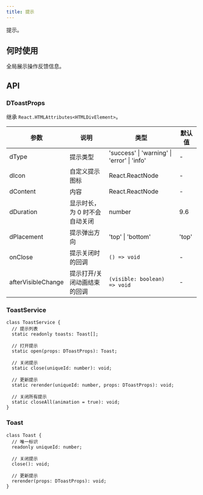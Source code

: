 ```yaml
---
title: 提示
---
```


提示。

## 何时使用

全局展示操作反馈信息。

## API

### DToastProps

继承 `React.HTMLAttributes<HTMLDivElement>`。

<!-- prettier-ignore-start -->
| 参数 | 说明 | 类型 | 默认值 | 
| --- | --- | --- | --- | 
| dType | 提示类型 | 'success' \| 'warning' \| 'error' \| 'info' | - |
| dIcon | 自定义提示图标 | React.ReactNode | - |
| dContent | 内容 | React.ReactNode | - |
| dDuration | 显示时长，为 0 时不会自动关闭 | number | 9.6 |
| dPlacement | 提示弹出方向 | 'top' \| 'bottom'  | 'top' |
| onClose | 提示关闭时的回调 | `() => void` | - |
| afterVisibleChange | 提示打开/关闭动画结束的回调 | `(visible: boolean) => void` | - |
<!-- prettier-ignore-end -->

### ToastService

```tsx
class ToastService {
  // 提示列表
  static readonly toasts: Toast[];

  // 打开提示
  static open(props: DToastProps): Toast;

  // 关闭提示
  static close(uniqueId: number): void;

  // 更新提示
  static rerender(uniqueId: number, props: DToastProps): void;

  // 关闭所有提示
  static closeAll(animation = true): void;
}
```

### Toast

```tsx
class Toast {
  // 唯一标识
  readonly uniqueId: number;

  // 关闭提示
  close(): void;

  // 更新提示
  rerender(props: DToastProps): void;
}
```
